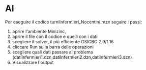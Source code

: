 # AI

Per eseguire il codice turniInfermieri_Nocentini.mzn seguire i passi:
1) aprire l'ambiente Minizinc, 
2) aprire il file con il codice e quelli con i dati 
3) scegliere il solver, il più efficiente OSICBC 2.9/1.16
4) cliccare Run sulla barra delle operazioni 
5) scegliere quali dati passare al problema (datiInfermieri1.dzn,datiInfermieri2.dzn,datiInfermieri3.dzn)
6) Visualizzare l'output
